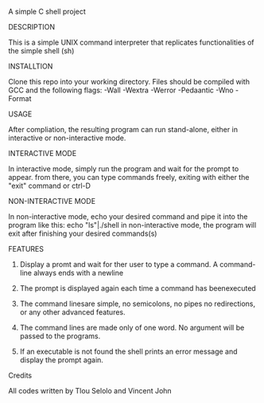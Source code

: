 A simple C shell project

DESCRIPTION

This is a simple UNIX command interpreter that replicates functionalities of the simple shell (sh)

INSTALLTION

Clone this repo into your working directory. Files should be compiled with GCC and the following flags: -Wall -Wextra -Werror -Pedaantic -Wno -Format

USAGE

After compliation, the resulting program can run stand-alone, either in interactive or non-interactive mode.

INTERACTIVE MODE

In interactive mode, simply run the program and wait for the prompt to appear. from there, you can type commands freely, exiting with either the "exit" command or ctrl-D

NON-INTERACTIVE MODE

In non-interactive mode, echo your desired command and pipe it into the program like this:
	echo "ls"|./shell in non-interactive mode, the program will exit after finishing your desired commands(s)

FEATURES

1. Display a promt and wait for ther user to type a command.
A command-line always ends with a newline

2. The prompt is displayed again each time a command has beenexecuted

3. The command linesare simple, no semicolons, no pipes no redirections, or any other advanced features.

4. The command lines are made only of one word. No argument will be passed to the programs.

5. If an executable is not found the shell prints an error message and display the prompt again.

Credits

All codes written by Tlou Selolo and Vincent John
